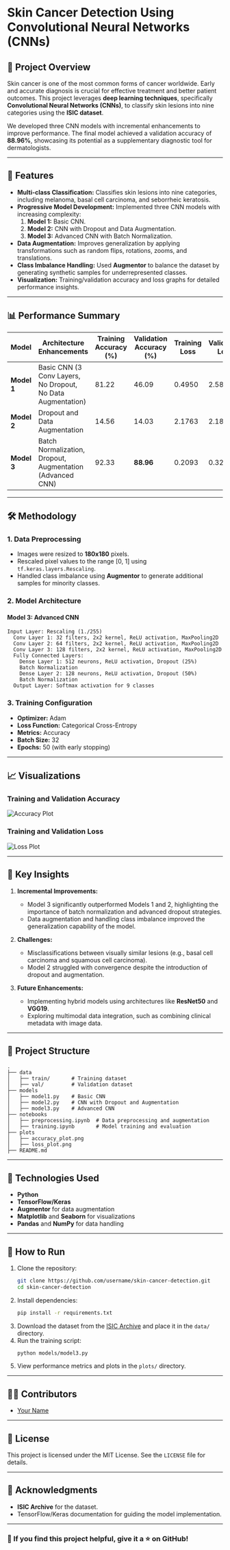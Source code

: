 # Skin Cancer Detection Using Convolutional Neural Networks (CNNs)

## 📜 Project Overview
Skin cancer is one of the most common forms of cancer worldwide. Early and accurate diagnosis is crucial for effective treatment and better patient outcomes. This project leverages **deep learning techniques**, specifically **Convolutional Neural Networks (CNNs)**, to classify skin lesions into nine categories using the **ISIC dataset**.

We developed three CNN models with incremental enhancements to improve performance. The final model achieved a validation accuracy of **88.96%**, showcasing its potential as a supplementary diagnostic tool for dermatologists.

---

## 🚀 Features
- **Multi-class Classification:** Classifies skin lesions into nine categories, including melanoma, basal cell carcinoma, and seborrheic keratosis.
- **Progressive Model Development:** Implemented three CNN models with increasing complexity:
  1. **Model 1:** Basic CNN.
  2. **Model 2:** CNN with Dropout and Data Augmentation.
  3. **Model 3:** Advanced CNN with Batch Normalization.
- **Data Augmentation:** Improves generalization by applying transformations such as random flips, rotations, zooms, and translations.
- **Class Imbalance Handling:** Used **Augmentor** to balance the dataset by generating synthetic samples for underrepresented classes.
- **Visualization:** Training/validation accuracy and loss graphs for detailed performance insights.

---

## 📊 Performance Summary
| **Model**   | **Architecture Enhancements**                               | **Training Accuracy (%)** | **Validation Accuracy (%)** | **Training Loss** | **Validation Loss** |
|-------------|------------------------------------------------------------|----------------------------|------------------------------|-------------------|---------------------|
| **Model 1** | Basic CNN (3 Conv Layers, No Dropout, No Data Augmentation) | 81.22                     | 46.09                       | 0.4950            | 2.5895              |
| **Model 2** | Dropout and Data Augmentation                               | 14.56                     | 14.03                       | 2.1763            | 2.1881              |
| **Model 3** | Batch Normalization, Dropout, Augmentation (Advanced CNN)   | 92.33                     | **88.96**                   | 0.2093            | 0.3255              |

---

## 🛠️ Methodology

### 1. **Data Preprocessing**
- Images were resized to **180x180** pixels.
- Rescaled pixel values to the range [0, 1] using `tf.keras.layers.Rescaling`.
- Handled class imbalance using **Augmentor** to generate additional samples for minority classes.

### 2. **Model Architecture**
#### **Model 3: Advanced CNN**
```plaintext
Input Layer: Rescaling (1./255)
  Conv Layer 1: 32 filters, 2x2 kernel, ReLU activation, MaxPooling2D
  Conv Layer 2: 64 filters, 2x2 kernel, ReLU activation, MaxPooling2D
  Conv Layer 3: 128 filters, 2x2 kernel, ReLU activation, MaxPooling2D
  Fully Connected Layers:
    Dense Layer 1: 512 neurons, ReLU activation, Dropout (25%)
    Batch Normalization
    Dense Layer 2: 128 neurons, ReLU activation, Dropout (50%)
    Batch Normalization
  Output Layer: Softmax activation for 9 classes
```

### 3. **Training Configuration**
- **Optimizer:** Adam
- **Loss Function:** Categorical Cross-Entropy
- **Metrics:** Accuracy
- **Batch Size:** 32
- **Epochs:** 50 (with early stopping)

---

## 📈 Visualizations
### Training and Validation Accuracy
![Accuracy Plot](https://via.placeholder.com/800x400)

### Training and Validation Loss
![Loss Plot](https://via.placeholder.com/800x400)

---

## 🔑 Key Insights
1. **Incremental Improvements:**
   - Model 3 significantly outperformed Models 1 and 2, highlighting the importance of batch normalization and advanced dropout strategies.
   - Data augmentation and handling class imbalance improved the generalization capability of the model.

2. **Challenges:**
   - Misclassifications between visually similar lesions (e.g., basal cell carcinoma and squamous cell carcinoma).
   - Model 2 struggled with convergence despite the introduction of dropout and augmentation.

3. **Future Enhancements:**
   - Implementing hybrid models using architectures like **ResNet50** and **VGG19**.
   - Exploring multimodal data integration, such as combining clinical metadata with image data.

---

## 📂 Project Structure
```plaintext
.
├── data
│   ├── train/       # Training dataset
│   ├── val/         # Validation dataset
├── models
│   ├── model1.py    # Basic CNN
│   ├── model2.py    # CNN with Dropout and Augmentation
│   ├── model3.py    # Advanced CNN
├── notebooks
│   ├── preprocessing.ipynb  # Data preprocessing and augmentation
│   ├── training.ipynb       # Model training and evaluation
├── plots
│   ├── accuracy_plot.png
│   ├── loss_plot.png
├── README.md
```

---

## 🔬 Technologies Used
- **Python**
- **TensorFlow/Keras**
- **Augmentor** for data augmentation
- **Matplotlib** and **Seaborn** for visualizations
- **Pandas** and **NumPy** for data handling

---

## 📢 How to Run
1. Clone the repository:
   ```bash
   git clone https://github.com/username/skin-cancer-detection.git
   cd skin-cancer-detection
   ```
2. Install dependencies:
   ```bash
   pip install -r requirements.txt
   ```
3. Download the dataset from the [ISIC Archive](https://isic-archive.com) and place it in the `data/` directory.
4. Run the training script:
   ```bash
   python models/model3.py
   ```
5. View performance metrics and plots in the `plots/` directory.

---

## 🧑‍💻 Contributors
- [Your Name](https://github.com/username)  

---

## 📜 License
This project is licensed under the MIT License. See the `LICENSE` file for details.

---

## 🙌 Acknowledgments
- **ISIC Archive** for the dataset.
- TensorFlow/Keras documentation for guiding the model implementation.

---

### 🌟 If you find this project helpful, give it a ⭐ on GitHub!
